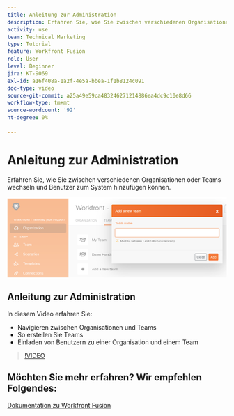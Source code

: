 ```yaml
---
title: Anleitung zur Administration
description: Erfahren Sie, wie Sie zwischen verschiedenen Organisationen oder Teams wechseln und Benutzer zum System hinzufügen in [!DNL Adobe Workfront Fusion].
activity: use
team: Technical Marketing
type: Tutorial
feature: Workfront Fusion
role: User
level: Beginner
jira: KT-9069
exl-id: a16f408a-1a2f-4e5a-bbea-1f1b8124c091
doc-type: video
source-git-commit: a25a49e59ca483246271214886ea4dc9c10e8d66
workflow-type: tm+mt
source-wordcount: '92'
ht-degree: 0%

---
```


# Anleitung zur Administration

Erfahren Sie, wie Sie zwischen verschiedenen Organisationen oder Teams wechseln und Benutzer zum System hinzufügen können.

![Ein Bild eines Szenarios mit Fehlerbehandlung](assets/workfront-fusion-administration-1.png)

## Anleitung zur Administration

In diesem Video erfahren Sie:

* Navigieren zwischen Organisationen und Teams
* So erstellen Sie Teams
* Einladen von Benutzern zu einer Organisation und einem Team

>[!VIDEO](https://video.tv.adobe.com/v/335310/?quality=12&learn=on)

## Möchten Sie mehr erfahren? Wir empfehlen Folgendes:

[Dokumentation zu Workfront Fusion](https://experienceleague.adobe.com/docs/workfront/using/adobe-workfront-fusion/workfront-fusion-2.html?lang=en)
